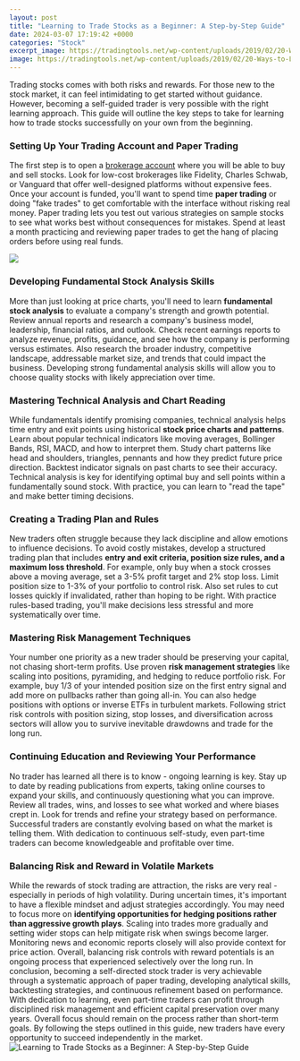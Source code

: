 ```yaml
---
layout: post
title: "Learning to Trade Stocks as a Beginner: A Step-by-Step Guide"
date: 2024-03-07 17:19:42 +0000
categories: "Stock"
excerpt_image: https://tradingtools.net/wp-content/uploads/2019/02/20-Ways-to-Learn-Stock-Trading.png
image: https://tradingtools.net/wp-content/uploads/2019/02/20-Ways-to-Learn-Stock-Trading.png
---
```


Trading stocks comes with both risks and rewards. For those new to the stock market, it can feel intimidating to get started without guidance. However, becoming a self-guided trader is very possible with the right learning approach. This guide will outline the key steps to take for learning how to trade stocks successfully on your own from the beginning.
### Setting Up Your Trading Account and Paper Trading
The first step is to open a [brokerage account](https://store.fi.io.vn/work-hard-so-my-rat-terrier-live-a-better-dog-lover-2) where you will be able to buy and sell stocks. Look for low-cost brokerages like Fidelity, Charles Schwab, or Vanguard that offer well-designed platforms without expensive fees. Once your account is funded, you'll want to spend time **paper trading** or doing "fake trades" to get comfortable with the interface without risking real money. Paper trading lets you test out various strategies on sample stocks to see what works best without consequences for mistakes. Spend at least a month practicing and reviewing paper trades to get the hang of placing orders before using real funds.

![](https://i.ytimg.com/vi/vwVpyTYW1J0/maxresdefault.jpg)
### Developing Fundamental Stock Analysis Skills
More than just looking at price charts, you'll need to learn **fundamental stock analysis** to evaluate a company's strength and growth potential. Review annual reports and research a company's business model, leadership, financial ratios, and outlook. Check recent earnings reports to analyze revenue, profits, guidance, and see how the company is performing versus estimates. Also research the broader industry, competitive landscape, addressable market size, and trends that could impact the business. Developing strong fundamental analysis skills will allow you to choose quality stocks with likely appreciation over time. 
### Mastering Technical Analysis and Chart Reading 
While fundamentals identify promising companies, technical analysis helps time entry and exit points using historical **stock price charts and patterns**. Learn about popular technical indicators like moving averages, Bollinger Bands, RSI, MACD, and how to interpret them. Study chart patterns like head and shoulders, triangles, pennants and how they predict future price direction. Backtest indicator signals on past charts to see their accuracy. Technical analysis is key for identifying optimal buy and sell points within a fundamentally sound stock. With practice, you can learn to "read the tape" and make better timing decisions.
### Creating a Trading Plan and Rules
New traders often struggle because they lack discipline and allow emotions to influence decisions. To avoid costly mistakes, develop a structured trading plan that includes **entry and exit criteria, position size rules, and a maximum loss threshold**. For example, only buy when a stock crosses above a moving average, set a 3-5% profit target and 2% stop loss. Limit position size to 1-3% of your portfolio to control risk. Also set rules to cut losses quickly if invalidated, rather than hoping to be right. With practice rules-based trading, you'll make decisions less stressful and more systematically over time. 
### Mastering Risk Management Techniques
Your number one priority as a new trader should be preserving your capital, not chasing short-term profits. Use proven **risk management strategies** like scaling into positions, pyramiding, and hedging to reduce portfolio risk. For example, buy 1/3 of your intended position size on the first entry signal and add more on pullbacks rather than going all-in. You can also hedge positions with options or inverse ETFs in turbulent markets. Following strict risk controls with position sizing, stop losses, and diversification across sectors will allow you to survive inevitable drawdowns and trade for the long run.
### Continuing Education and Reviewing Your Performance
No trader has learned all there is to know - ongoing learning is key. Stay up to date by reading publications from experts, taking online courses to expand your skills, and continuously questioning what you can improve. Review all trades, wins, and losses to see what worked and where biases crept in. Look for trends and refine your strategy based on performance. Successful traders are constantly evolving based on what the market is telling them. With dedication to continuous self-study, even part-time traders can become knowledgeable and profitable over time.
### Balancing Risk and Reward in Volatile Markets 
While the rewards of stock trading are attraction, the risks are very real - especially in periods of high volatility. During uncertain times, it's important to have a flexible mindset and adjust strategies accordingly. You may need to focus more on **identifying opportunities for hedging positions rather than aggressive growth plays**. Scaling into trades more gradually and setting wider stops can help mitigate risk when swings become larger. Monitoring news and economic reports closely will also provide context for price action. Overall, balancing risk controls with reward potentials is an ongoing process that experienced selectively over the long run.
In conclusion, becoming a self-directed stock trader is very achievable through a systematic approach of paper trading, developing analytical skills, backtesting strategies, and continuous refinement based on performance. With dedication to learning, even part-time traders can profit through disciplined risk management and efficient capital preservation over many years. Overall focus should remain on the process rather than short-term goals. By following the steps outlined in this guide, new traders have every opportunity to succeed independently in the market.
![Learning to Trade Stocks as a Beginner: A Step-by-Step Guide](https://tradingtools.net/wp-content/uploads/2019/02/20-Ways-to-Learn-Stock-Trading.png)